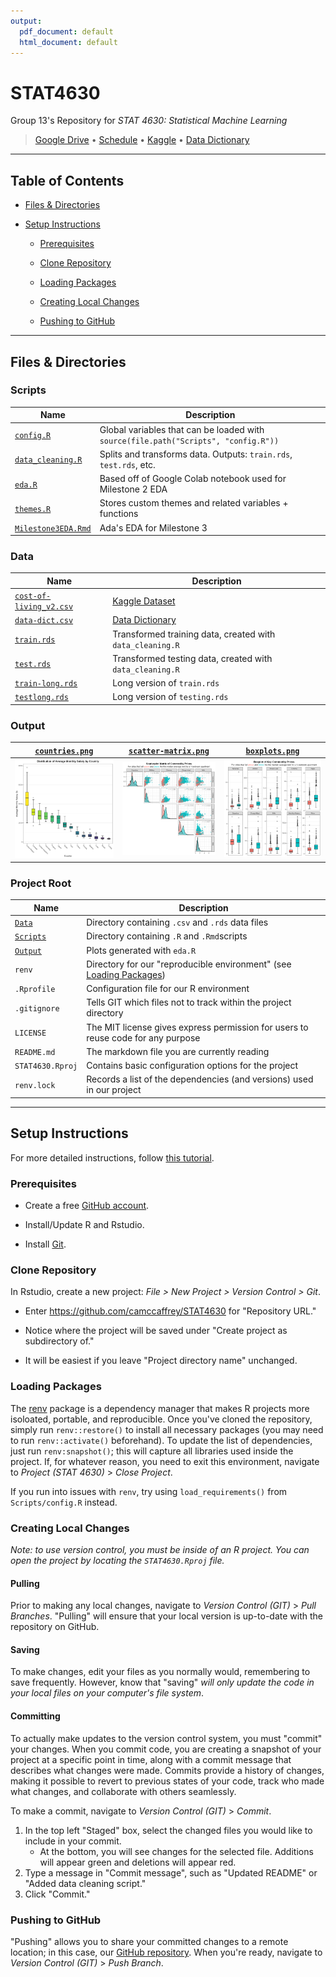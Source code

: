 ```yaml
---
output:
  pdf_document: default
  html_document: default
---
```

# STAT4630
Group 13's Repository for *STAT 4630: Statistical Machine Learning*
>[Google Drive](https://drive.google.com/drive/folders/188y8UtK8QoEAMdiTjjkhtXyP0BsFcb4z) • 
[Schedule](https://docs.google.com/spreadsheets/d/12F8hKwLkV5tnXcsUE9qrD-ibVNVBkb0jPGl12eB_yXY) • 
[Kaggle](https://www.kaggle.com/datasets/mvieira101/global-cost-of-living) • 
[Data Dictionary](https://docs.google.com/spreadsheets/d/1kLACSfz_Ong4xYVKJl5fUlyfeKf7uE2nLWon1aV8aCE)

------------------------------------------------------------------------

## Table of Contents

-   [Files & Directories](#files--directories)

-   [Setup Instructions](#setup-instructions)

    -   [Prerequisites](#prerequisites)

    -   [Clone Repository](#clone-repository)

    -   [Loading Packages](#loading-packages)
    
    -   [Creating Local Changes](#creating-local-changes)

    -   [Pushing to GitHub](#pushing-to-github)

------------------------------------------------------------------------

## Files & Directories

### Scripts
| Name                                             | Description                                                                         |
|--------------------------------------------------|-------------------------------------------------------------------------------------|
| [`config.R`](Scripts/config.R)                   | Global variables that can be loaded with `source(file.path("Scripts", "config.R"))` |
| [`data_cleaning.R`](Scripts/data_cleaning.R)     | Splits and transforms data. Outputs: `train.rds`, `test.rds`, etc.                  |
| [`eda.R`](Scripts/eda.R)                         | Based off of Google Colab notebook used for Milestone 2 EDA                         |
| [`themes.R`](Scripts/themes.R)                   | Stores custom themes and related variables + functions                              |
| [`Milestone3EDA.Rmd`](Scripts/Milestone3EDA.Rmd) | Ada's EDA for Milestone 3                                                           |

### Data
| Name                                                  | Description                                                                                            |
|-------------------------------------------------------|--------------------------------------------------------------------------------------------------------|
| [`cost-of-living_v2.csv`](Data/cost-of-living_v2.csv) | [Kaggle Dataset](https://www.kaggle.com/datasets/mvieira101/global-cost-of-living)                     |
| [`data-dict.csv`](Data/data-dict.csv)                 | [Data Dictionary](https://docs.google.com/spreadsheets/d/1kLACSfz_Ong4xYVKJl5fUlyfeKf7uE2nLWon1aV8aCE) |
| [`train.rds`](Data/train.rds)                         | Transformed training data, created with `data_cleaning.R`                                              |
| [`test.rds`](Data/test.rds)                           | Transformed testing data, created with `data_cleaning.R`                                               |
| [`train-long.rds`](Data/train-long.rds)               | Long version of `train.rds`                                                                            |
| [`testlong.rds`](Data/test-long.rds)                  | Long version of `testing.rds`                                                                          |

### Output
| [`countries.png`](Output/countries.png)      | [`scatter-matrix.png`](Output/scatter-matrix.png) | [`boxplots.png`](Output/boxplots.png)       |
|----------------------------------------------|---------------------------------------------------|---------------------------------------------|
| <img src="Output/countries.png" width="200"> | <img src="Output/scatter-matrix.png" width="200"> | <img src="Output/boxplots.png" width="200"> |

### Project Root
| Name                 | Description                                                                              |
|----------------------|------------------------------------------------------------------------------------------|
| [`Data`](Data)       | Directory containing `.csv` and `.rds` data files                                        |
| [`Scripts`](Scripts) | Directory containing `.R` and `.Rmd`scripts                                              |
| [`Output`](Output)   | Plots generated with `eda.R`                                                             |
| `renv`               | Directory for our "reproducible environment" (see [Loading Packages](#loading-packages)) |
| `.Rprofile`          | Configuration file for our R environment                                                 |
| `.gitignore`         | Tells GIT which files not to track within the project directory                          |
| `LICENSE`            | The MIT license gives express permission for users to reuse code for any purpose         |
| `README.md`          | The markdown file you are currently reading                                              |
| `STAT4630.Rproj`     | Contains basic configuration options for the project                                     |
| `renv.lock`          | Records a list of the dependencies (and versions) used in our project                    |

------------------------------------------------------------------------

## Setup Instructions

For more detailed instructions, follow [this tutorial](https://happygitwithr.com/rstudio-git-github.html).

### Prerequisites

-   Create a free [GitHub account](https://github.com/join).

-   Install/Update R and Rstudio.

-   Install [Git](https://git-scm.com/downloads).

### Clone Repository

In Rstudio, create a new project: *File \> New Project \> Version Control \> Git*.

-   Enter <https://github.com/camccaffrey/STAT4630> for "Repository URL."

-   Notice where the project will be saved under "Create project as subdirectory of."

-   It will be easiest if you leave "Project directory name" unchanged.

### Loading Packages

The [renv](https://posit.co/blog/renv-project-environments-for-r/) package is a dependency manager that makes R projects more isoloated, portable, and reproducible. Once you've cloned the repository, simply run `renv::restore()` to install all necessary packages (you may need to run `renv::activate()` beforehand). To update the list of dependencies, just run `renv:snapshot()`; this will capture all libraries used inside the project. If, for whatever reason, you need to exit this environment, navigate to *Project (STAT 4630)* > *Close Project*.

If you run into issues with `renv`, try using `load_requirements()` from `Scripts/config.R` instead.

### Creating Local Changes

*Note: to use version control, you must be inside of an R project. You can open the project by locating the `STAT4630.Rproj` file.*

#### Pulling

Prior to making any local changes, navigate to *Version Control (GIT)* \> *Pull Branches*. "Pulling" will ensure that your local version is up-to-date with the repository on GitHub.

#### Saving

To make changes, edit your files as you normally would, remembering to save frequently. However, know that "saving" *will only update the code in your local files on your computer's file system*.

#### Committing

To actually make updates to the version control system, you must "commit" your changes. When you commit code, you are creating a snapshot of your project at a specific point in time, along with a commit message that describes what changes were made. Commits provide a history of changes, making it possible to revert to previous states of your code, track who made what changes, and collaborate with others seamlessly.

To make a commit, navigate to *Version Control (GIT)* \> *Commit*.

1.  In the top left "Staged" box, select the changed files you would like to include in your commit.
    -   At the bottom, you will see changes for the selected file. Additions will appear green and deletions will appear red.
2.  Type a message in "Commit message", such as "Updated README" or "Added data cleaning script."
3.  Click "Commit."

### Pushing to GitHub

"Pushing" allows you to share your committed changes to a remote location; in this case, our [GitHub repository](https://github.com/camccaffrey/STAT4630). When you're ready, navigate to *Version Control (GIT)* \> *Push Branch*.
